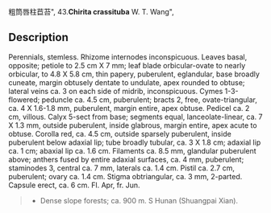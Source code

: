 粗筒唇柱苣苔",
43.**Chirita crassituba** W. T. Wang",

## Description
Perennials, stemless. Rhizome internodes inconspicuous. Leaves basal, opposite; petiole to 2.5 cm X 7 mm; leaf blade orbicular-ovate to nearly orbicular, to 4.8 X 5.8 cm, thin papery, puberulent, eglandular, base broadly cuneate, margin obtusely dentate to undulate, apex rounded to obtuse; lateral veins ca. 3 on each side of midrib, inconspicuous. Cymes 1-3-flowered; peduncle ca. 4.5 cm, puberulent; bracts 2, free, ovate-triangular, ca. 4 X 1.6-1.8 mm, puberulent, margin entire, apex obtuse. Pedicel ca. 2 cm, villous. Calyx 5-sect from base; segments equal, lanceolate-linear, ca. 7 X 1.3 mm, outside puberulent, inside glabrous, margin entire, apex acute to obtuse. Corolla red, ca. 4.5 cm, outside sparsely puberulent, inside puberulent below adaxial lip; tube broadly tubular, ca. 3 X 1.8 cm; adaxial lip ca. 1 cm; abaxial lip ca. 1.6 cm. Filaments ca. 8.5 mm, glandular puberulent above; anthers fused by entire adaxial surfaces, ca. 4 mm, puberulent; staminodes 3, central ca. 7 mm, laterals ca. 1.4 cm. Pistil ca. 2.7 cm, puberulent; ovary ca. 1.4 cm. Stigma obtriangular, ca. 3 mm, 2-parted. Capsule erect, ca. 6 cm. Fl. Apr, fr. Jun.

> * Dense slope forests; ca. 900 m. S Hunan (Shuangpai Xian).
